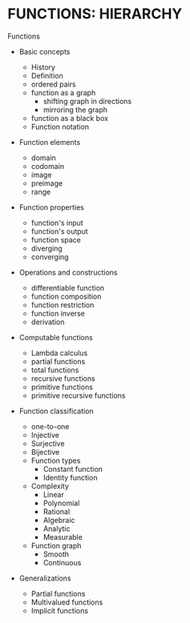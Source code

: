 # FUNCTIONS: HIERARCHY

Functions

* Basic concepts
  - History
  - Definition
  - ordered pairs
  - function as a graph
    - shifting graph in directions
    - mirroring the graph
  - function as a black box
  - Function notation

* Function elements
  - domain
  - codomain
  - image
  - preimage
  - range

* Function properties
  - function's input
  - function's output
  - function space
  - diverging
  - converging

  
* Operations and constructions
  - differentiable function
  - function composition
  - function restriction
  - function inverse
  - derivation

* Computable functions
  - Lambda calculus
  - partial functions
  - total functions
  - recursive functions
  - primitive functions
  - primitive recursive functions


* Function classification
  - one-to-one
  - Injective
  - Surjective
  - Bijective
  * Function types
    - Constant function
    - Identity function
  * Complexity 
    - Linear 
    - Polynomial
    - Rational
    - Algebraic
    - Analytic
    - Measurable
  * Function graph
    - Smooth
    - Continuous

* Generalizations
  - Partial functions
  - Multivalued functions
  - Implicit functions
